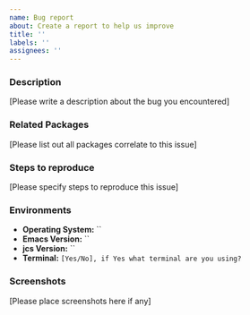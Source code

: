 ```yaml
---
name: Bug report
about: Create a report to help us improve
title: ''
labels: ''
assignees: ''
---
```


### Description

[Please write a description about the bug you encountered]

### Related Packages

[Please list out all packages correlate to this issue]

### Steps to reproduce

[Please specify steps to reproduce this issue]

### Environments

* **Operating System:** ``
* **Emacs Version:** ``
* **jcs Version:** ``
* **Terminal:** `[Yes/No], if Yes what terminal are you using?`

### Screenshots

[Please place screenshots here if any]
